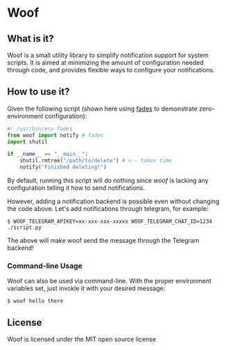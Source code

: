 # Woof

## What is it?

Woof is a small utility library to simplify notification support for system scripts. It is aimed at
minimizing the amount of configuration needed through code, and provides flexible ways to configure
your notifications.

## How to use it?

Given the following script (shown here using [fades](https://pypi.python.org/pypi/fades/) to
demonstrate zero-environment configuration):

```python
#! /usr/bin/env fades
from woof import notify # fades
import shutil

if __name__ == "__main__":
    shutil.rmtree("/path/to/delete") # <-- takes time
    notify("Finished deleting!")
```

By default, running this script will do nothing since *woof* is lacking any configuration telling it
how to send notifications.

However, adding a notification backend is possible even without changing the code above. Let's add
notifications through telegram, for example:

```
$ WOOF_TELEGRAM_APIKEY=xx-xxx-xxx-xxxxx WOOF_TELEGRAM_CHAT_ID=1234 ./script.py
```

The above will make woof send the message through the Telegram backend!

### Command-line Usage

Woof can also be used via command-line. With the proper environment variables set, just invokle it with
your desired message:

```
$ woof hello there
```

## License

Woof is licensed under the MIT open source license
